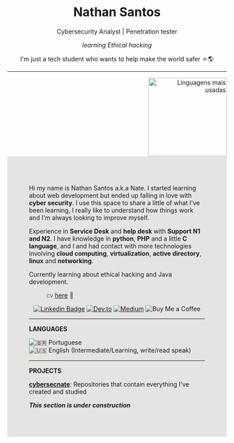 <h1 align="center"> Nathan Santos </h1>

<div align="center">
Cybersecurity Analyst | Penetration tester
    
*learning Ethical hacking*

I'm just a tech student who wants to help make the world safer ⚛️🌎
</div>


---

<div align="right">
     <a href="https://github.com/cybersecnate">
        <img height="180em" src="https://github-readme-stats.vercel.app/api/top-langs/?username=cybersecnate&hide=html&layout=compact&&show_icons=true&line_height=27&langs_count=10&theme=radical"
        alt="Linguagens mais usadas" align="right">
    </a>
</div>

<div style="padding: 50px; background-color: #E5E4E2; display: inline-block;">  
<!---
[![Top Langs](https://github-readme-stats.vercel.app/api/top-langs/?username=cybersecnate&langs_count=8&theme=radical)](https://github.com/anuraghazra/github-readme-stats)
-->

Hi my name is Nathan Santos a.k.a Nate. I started learning about web development but ended up falling in love with **cyber security**. I use this space to share a little of what I've been learning, I really like to understand how things work and I'm always looking to improve myself.

Experience in **Service Desk** and **help desk** with **Support N1 and N2**. I have knowledge in **python**, **PHP** and a little **C language**, and I and had contact with more technologies involving **cloud computing**, **virtualization**, **active directory**, **linux** and **networking**.

Currently learning about ethical hacking and Java development.

> cv [here](https://github.com/cybersecnate/Curriculo) 📄

<!--
https://www.cvkeep.com/cv/cybersecnate
-->
    
<div align="center">

[![Linkedin Badge](https://img.shields.io/badge/-LinkedIn-blue?style=flat-square&logo=Linkedin&logoColor=white&link=https://www.linkedin.com/in/nathansilvasantos/)](https://www.linkedin.com/in/nathansilvasantos/)
[![Dev.to](https://img.shields.io/badge/-Dev.to-black?style=flat-square&logo=DevTo&logoColor=white&link=https://dev.to/cybersecnate)](https://dev.to/cybersecnate)
[![Medium](https://img.shields.io/badge/-Medium-grey?style=flat-square&logo=Medium&logoColor=white&link=https://cybersecnate.medium.com/)](https://cybersecnate.medium.com/)
![Buy Me a Coffee](https://img.shields.io/badge/Buy_Me_A_Coffe-black?logo=buymeacoffee&logoColor=%23FFDD00)

 </div>

----

**LANGUAGES**

![:brazil: Portuguese ](https://img.shields.io/badge/Portugu%C3%AAs-4CAF72?&label=Materno&labelColor=222&style=for-the-badge&logo=pt-br&logoColor=000) ![:us: English (Intermediate/Learning, write/read speak)](https://img.shields.io/badge/English-4C51AF?&label=Intermediate/Learning%2C%20read/write%20speak&labelColor=222&style=for-the-badge&logo=pt-br&logoColor=000)

----
 
 <div align="left">
    
 **PROJECTS**
    
 [**cybersecnate**](https://github.com/cybersecnate/cybersecnate): Repositories that contain everything I've created and studied

 ***This section is under construction***
 <!-- 
 [**koa-server**](https://github.com/biantris/koa-server): Back-end project is a NodeJS(KoaJS) server with MongoDB(Mongoose), GraphQL(Relay) and Jest Tests

 [**graphql-relay-web**](https://github.com/biantris/graphql-relay-web): Front-end build with React, Relay and GraphQL
 
 [**restris**](https://github.com/biantris/restris): Functional Backend implementation of REST API with NodeJS(KoaJS) MongoDB and Jest Tests
 
 [**asktris**](https://github.com/biantris/asktris): My Personal Fullstack Playground 

 **WORKING ON**
  
 [**seujardineiro 🌱**](https://www.seujardineiro.com/): Notification and monitoring platform that helps you manage the care of your plants
-->

</div>
